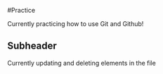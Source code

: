 #Practice 

Currently practicing how to use Git and Github!

## Subheader

Currently updating and deleting elements in the file
